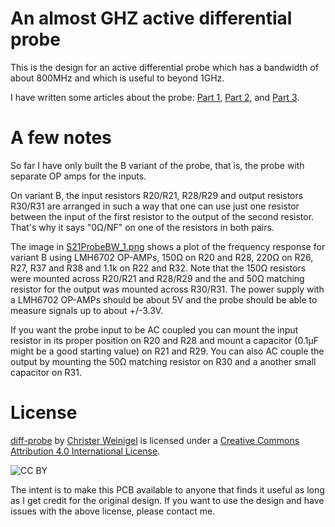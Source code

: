 An almost GHZ active differential probe
=======================================

This is the design for an active differential probe which has a
bandwidth of about 800MHz and which is useful to beyond 1GHz.

I have written some articles about the probe:
[Part&nbsp;1](http://blog.weinigel.se/2016/02/26/ghz-differential-probe.html),
[Part&nbsp;2](http://blog.weinigel.se/2016/02/28/ghz-differential-probe-2.html), and
[Part&nbsp;3](http://blog.weinigel.se/2016/03/16/ghz-differential-probe-3.html).

A few notes
===========

So far I have only built the B variant of the probe, that is, the
probe with separate OP amps for the inputs.

On variant B, the input resistors R20/R21, R28/R29 and output
resistors R30/R31 are arranged in such a way that one can use just one
resistor between the input of the first resistor to the output of the
second resistor.  That's why it says "0Ω/NF" on one of the resistors
in both pairs.

The image in [S21ProbeBW_1.png](S21ProbeBW_1.png) shows a plot of the
frequency response for variant B using LMH6702 OP-AMPs, 150Ω on R20
and R28, 220Ω on R26, R27, R37 and R38 and 1.1k on R22 and R32.  Note
that the 150Ω resistors were mounted across R20/R21 and R28/R29 and
the and 50Ω matching resistor for the output was mounted across
R30/R31.  The power supply with a LMH6702 OP-AMPs should be about 5V
and the probe should be able to measure signals up to about +/-3.3V.

If you want the probe input to be AC coupled you can mount the input
resistor in its proper position on R20 and R28 and mount a capacitor
(0.1µF might be a good starting value) on R21 and R29.  You can also
AC couple the output by mounting the 50Ω matching resistor on R30 and
a another small capacitor on R31.

License
=======

[diff-probe](https://github.com/wingel/diff-probe) by
[Christer Weinigel](mailto:christer@weinigel.se) is licensed under a
[Creative Commons Attribution 4.0 International
License](http://creativecommons.org/licenses/by/4.0/).

![CC BY](https://i.creativecommons.org/l/by/4.0/88x31.png)

The intent is to make this PCB available to anyone that finds it
useful as long as I get credit for the original design.  If you want
to use the design and have issues with the above license, please
contact me.
